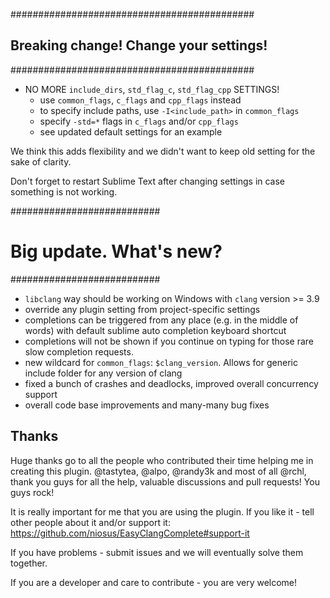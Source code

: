 ############################################
## Breaking change! Change your settings! ##
############################################
- NO MORE `include_dirs`, `std_flag_c`, `std_flag_cpp` SETTINGS!
    + use `common_flags`, `c_flags` and `cpp_flags` instead
    + to specify include paths, use `-I<include_path>` in `common_flags`
    + specify `-std=*` flags in `c_flags` and/or `cpp_flags`
    + see updated default settings for an example

We think this adds flexibility and we didn't want to keep old setting for the
sake of clarity.

Don't forget to restart Sublime Text after changing settings in case something
is not working.

###########################
# Big update. What's new? #
###########################
- `libclang` way should be working on Windows with `clang` version >= 3.9
- override any plugin setting from project-specific settings
- completions can be triggered from any place (e.g. in the middle of words)
  with default sublime auto completion keyboard shortcut
- completions will not be shown if you continue on typing for those rare slow
  completion requests.
- new wildcard for `common_flags`: `$clang_version`. Allows for generic include
  folder for any version of clang
- fixed a bunch of crashes and deadlocks, improved overall concurrency support
- overall code base improvements and many-many bug fixes

## Thanks ##
Huge thanks go to all the people who contributed their time helping me in
creating this plugin.
@tastytea, @alpo, @randy3k and most of all @rchl, thank you guys for all the
help, valuable discussions and pull requests! You guys rock!

It is really important for me that you are using the plugin. If you like it -
tell other people about it and/or support it:
https://github.com/niosus/EasyClangComplete#support-it

If you have problems - submit issues and we will eventually solve them
together.

If you are a developer and care to contribute - you are very welcome!
